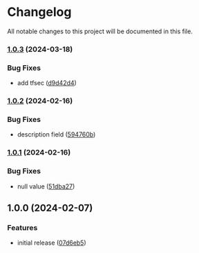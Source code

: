 # Changelog

All notable changes to this project will be documented in this file.

### [1.0.3](https://github.com/finisterra-io/terraform-aws-security-group/compare/v1.0.2...v1.0.3) (2024-03-18)


### Bug Fixes

* add tfsec ([d9d42d4](https://github.com/finisterra-io/terraform-aws-security-group/commit/d9d42d4805d54708615c9ed67fcbb53f502340a5))

### [1.0.2](https://github.com/finisterra-io/terraform-aws-security-group/compare/v1.0.1...v1.0.2) (2024-02-16)


### Bug Fixes

* description field ([594760b](https://github.com/finisterra-io/terraform-aws-security-group/commit/594760bc98b2ef92b3feb8546de6b74fa2c96628))

### [1.0.1](https://github.com/finisterra-io/terraform-aws-security-group/compare/v1.0.0...v1.0.1) (2024-02-16)


### Bug Fixes

* null value ([51dba27](https://github.com/finisterra-io/terraform-aws-security-group/commit/51dba2769eefe4faf2a94d72a7146cb0b2dc9198))

## 1.0.0 (2024-02-07)


### Features

* initial release ([07d6eb5](https://github.com/finisterra-io/terraform-aws-security-group/commit/07d6eb58c1680b0a2b9360aa28d0caec775dcd09))
